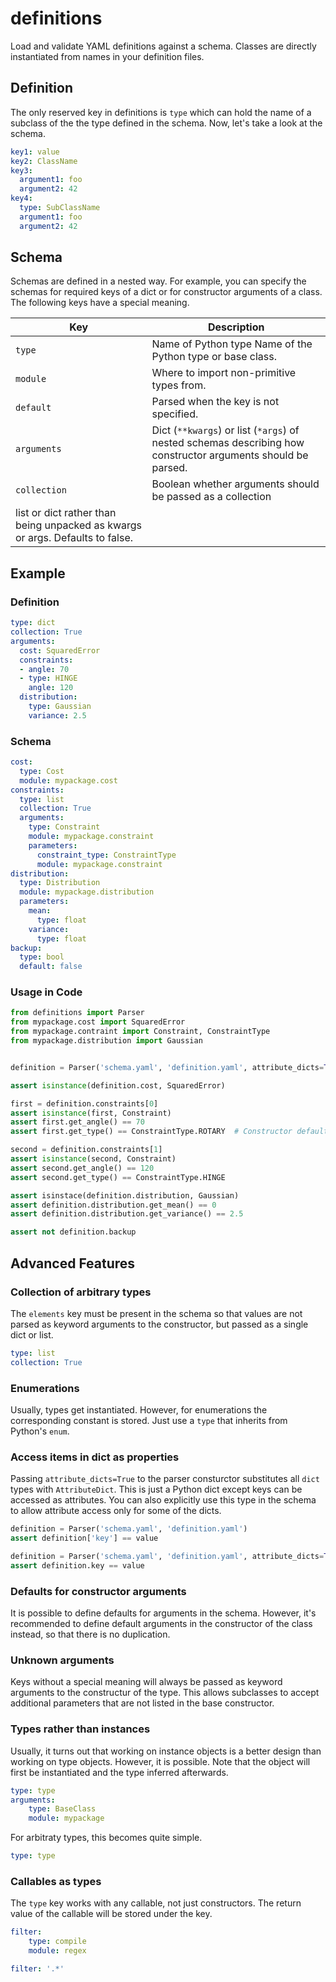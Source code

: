 definitions
===========

Load and validate YAML definitions against a schema. Classes are
directly instantiated from names in your definition files.

Definition
----------

The only reserved key in definitions is `type` which can hold the name of a
subclass of the the type defined in the schema. Now, let's take a look at the
schema.

```yaml
key1: value
key2: ClassName
key3:
  argument1: foo
  argument2: 42
key4:
  type: SubClassName
  argument1: foo
  argument2: 42
```

Schema
------

Schemas are defined in a nested way. For example, you can specify the schemas
for required keys of a dict or for constructor arguments of a class. The
following keys have a special meaning.

| Key | Description |
| --- | ----------- |
| `type` | Name of Python type Name of the Python type or base class. |
| `module` | Where to import non-primitive types from. |
| `default` | Parsed when the key is not specified. |
| `arguments` | Dict (`**kwargs`) or list (`*args`) of nested schemas describing how constructor arguments should be parsed. |
| `collection` | Boolean whether arguments should be passed as a collection
list or dict rather than being unpacked as kwargs or args. Defaults to false. |

Example
-------

### Definition

```yaml
type: dict
collection: True
arguments:
  cost: SquaredError
  constraints:
  - angle: 70
  - type: HINGE
    angle: 120
  distribution:
    type: Gaussian
    variance: 2.5
```

### Schema

```yaml
cost:
  type: Cost
  module: mypackage.cost
constraints:
  type: list
  collection: True
  arguments:
    type: Constraint
    module: mypackage.constraint
    parameters:
      constraint_type: ConstraintType
      module: mypackage.constraint
distribution:
  type: Distribution
  module: mypackage.distribution
  parameters:
    mean:
      type: float
    variance:
      type: float
backup:
  type: bool
  default: false
```

### Usage in Code

```python
from definitions import Parser
from mypackage.cost import SquaredError
from mypackage.contraint import Constraint, ConstraintType
from mypackage.distribution import Gaussian


definition = Parser('schema.yaml', 'definition.yaml', attribute_dicts=True)

assert isinstance(definition.cost, SquaredError)

first = definition.constraints[0]
assert isinstance(first, Constraint)
assert first.get_angle() == 70
assert first.get_type() == ConstraintType.ROTARY  # Constructor default

second = definition.constraints[1]
assert isinstance(second, Constraint)
assert second.get_angle() == 120
assert second.get_type() == ConstraintType.HINGE

assert isinstace(definition.distribution, Gaussian)
assert definition.distribution.get_mean() == 0
assert definition.distribution.get_variance() == 2.5

assert not definition.backup
```

Advanced Features
-----------------

### Collection of arbitrary types

The `elements` key must be present in the schema so that values are not parsed
as keyword arguments to the constructor, but passed as a single dict or list.

```yaml
type: list
collection: True
```

### Enumerations

Usually, types get instantiated. However, for enumerations the corresponding
constant is stored. Just use a `type` that inherits from Python's `enum`.

### Access items in dict as properties

Passing `attribute_dicts=True` to the parser consturctor substitutes all `dict`
types with `AttributeDict`. This is just a Python dict except keys can be
accessed as attributes. You can also explicitly use this type in the schema to
allow attribute access only for some of the dicts.

```python
definition = Parser('schema.yaml', 'definition.yaml')
assert definition['key'] == value

definition = Parser('schema.yaml', 'definition.yaml', attribute_dicts=True)
assert definition.key == value
```

### Defaults for constructor arguments

It is possible to define defaults for arguments in the schema. However, it's
recommended to define default arguments in the constructor of the class
instead, so that there is no duplication.

### Unknown arguments

Keys without a special meaning will always be passed as keyword arguments to
the constructur of the type. This allows subclasses to accept additional
parameters that are not listed in the base constructor.

### Types rather than instances

Usually, it turns out that working on instance objects is a better design than
working on type objects. However, it is possible. Note that the object will
first be instantiated and the type inferred afterwards.

```yaml
type: type
arguments:
    type: BaseClass
    module: mypackage
```

For arbitraty types, this becomes quite simple.

```yaml
type: type
```

### Callables as types

The `type` key works with any callable, not just constructors. The return value
of the callable will be stored under the key.

```yaml
filter:
    type: compile
    module: regex
```

```yaml
filter: '.*'
```
